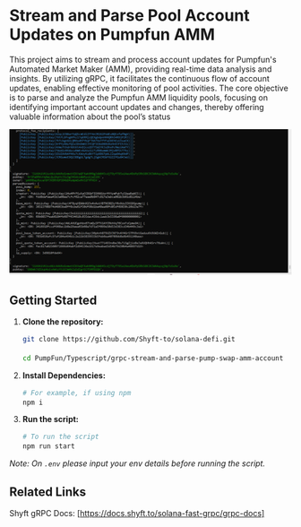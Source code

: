 # Stream and Parse Pool Account Updates on Pumpfun AMM

This project aims to stream and process account updates for Pumpfun's Automated Market Maker (AMM),
providing real-time data analysis and insights.
By utilizing gRPC, it facilitates the continuous flow of account updates,
enabling effective monitoring of pool activities.
The core objective is to parse and analyze the Pumpfun AMM liquidity pools,
focusing on identifying important account updates and changes, 
thereby offering valuable information about the pool’s status


![screenshot](assets/PumpAmm.png?raw=true "Screenshot")


## Getting Started

1. **Clone the repository:**
   ```bash
   git clone https://github.com/Shyft-to/solana-defi.git
   
   cd PumpFun/Typescript/grpc-stream-and-parse-pump-swap-amm-account
   ```

2. **Install Dependencies:**

    ```bash
    # For example, if using npm
    npm i
    ```

3. **Run the script:**

    ```bash
    # To run the script
    npm run start
    ```
*Note: On `.env` please input your env details before running the script.*

## Related Links

Shyft gRPC Docs: [https://docs.shyft.to/solana-fast-grpc/grpc-docs]